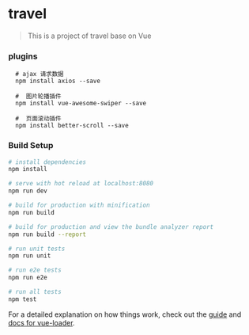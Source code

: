 # travel

> This is a project of travel base on Vue

### plugins

```
  # ajax 请求数据
  npm install axios --save 

  #  图片轮播插件
  npm install vue-awesome-swiper --save 

  #  页面滚动插件
  npm install better-scroll --save  

```  

### Build Setup

``` bash
# install dependencies
npm install

# serve with hot reload at localhost:8080
npm run dev

# build for production with minification
npm run build

# build for production and view the bundle analyzer report
npm run build --report

# run unit tests
npm run unit

# run e2e tests
npm run e2e

# run all tests
npm test
```

For a detailed explanation on how things work, check out the [guide](http://vuejs-templates.github.io/webpack/) and [docs for vue-loader](http://vuejs.github.io/vue-loader).
